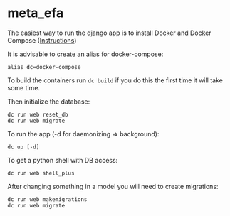 # meta_efa

The easiest way to run the django app is to install Docker and Docker Compose
([Instructions](https://docs.docker.com/compose/install/))


It is advisable to create an alias for docker-compose:
```
alias dc=docker-compose
```

To build the containers run `dc build` if you do this the first time it will take some time.

Then initialize the database:
```
dc run web reset_db
dc run web migrate
```


To run the app (-d for daemonizing => background):
```
dc up [-d]
```


To get a python shell with DB access:
```
dc run web shell_plus
```


After changing something in a model you will need to create migrations:
```
dc run web makemigrations
dc run web migrate
```

